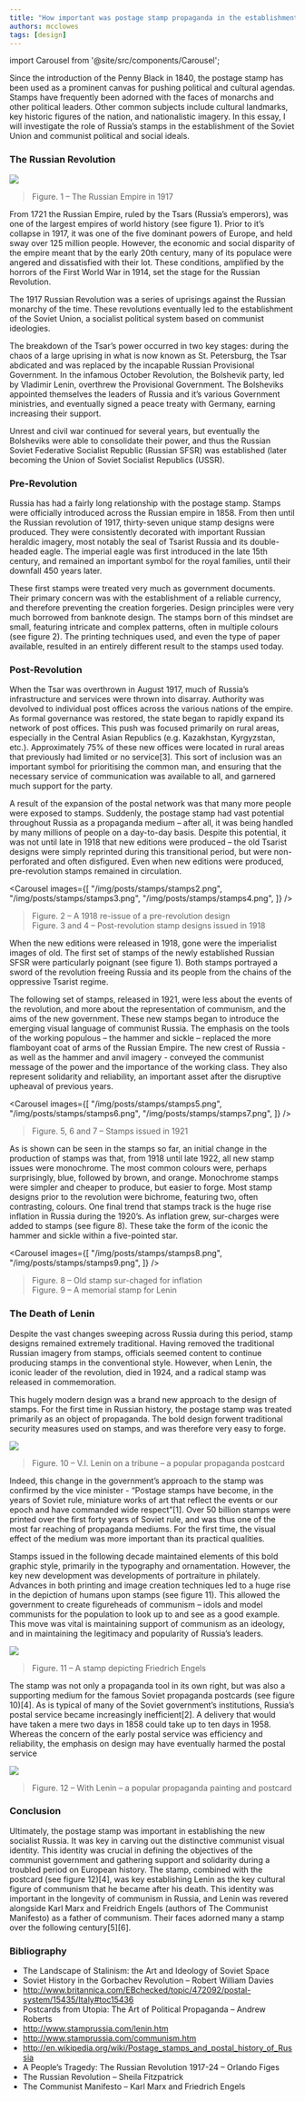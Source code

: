 ```yaml
---
title: "How important was postage stamp propaganda in the establishment of Soviet Russia? "
authors: mcclowes
tags: [design]
---
```


import Carousel from '@site/src/components/Carousel';

Since the introduction of the Penny Black in 1840, the postage stamp has been used as a prominent canvas for pushing political and cultural agendas. Stamps have frequently been adorned with the faces of monarchs and other political leaders. Other common subjects include cultural landmarks, key historic figures of the nation, and nationalistic imagery. In this essay, I will investigate the role of Russia’s stamps in the establishment of the Soviet Union and communist political and social ideals.

### The Russian Revolution

![](/img/posts/stamps/stamps1.png)

> Figure. 1 – The Russian Empire in 1917

From 1721 the Russian Empire, ruled by the Tsars (Russia’s emperors), was one of the largest empires of world history (see figure 1). Prior to it’s collapse in 1917, it was one of the five dominant powers of Europe, and held sway over 125 million people. However, the economic and social disparity of the empire meant that by the early 20th century, many of its populace were angered and dissatisfied with their lot. These conditions, amplified by the horrors of the First World War in 1914, set the stage for the Russian Revolution. 

The 1917 Russian Revolution was a series of uprisings against the Russian monarchy of the time. These revolutions eventually led to the establishment of the Soviet Union, a socialist political system based on communist ideologies. 

The breakdown of the Tsar’s power occurred in two key stages: during the chaos of a large uprising in what is now known as St. Petersburg, the Tsar abdicated and was replaced by the incapable Russian Provisional Government. In the infamous October Revolution, the Bolshevik party, led by Vladimir Lenin, overthrew the Provisional Government. The Bolsheviks appointed themselves the leaders of Russia and it’s various Government ministries, and eventually signed a peace treaty with Germany, earning increasing their support.

Unrest and civil war continued for several years, but eventually the Bolsheviks were able to consolidate their power, and thus the Russian Soviet Federative Socialist Republic (Russian SFSR) was established (later becoming the Union of Soviet Socialist Republics (USSR).

### Pre-Revolution

Russia has had a fairly long relationship with the postage stamp. Stamps were officially introduced across the Russian empire in 1858. From then until the Russian revolution of 1917, thirty-seven unique stamp designs were produced. They were consistently decorated with important Russian heraldic imagery, most notably the seal of Tsarist Russia and its double-headed eagle. The imperial eagle was first introduced in the late 15th century, and remained an important symbol for the royal families, until their downfall 450 years later.

These first stamps were treated very much as government documents. Their primary concern was with the establishment of a reliable currency, and therefore preventing the creation forgeries. Design principles were very much borrowed from banknote design. The stamps born of this mindset are small, featuring intricate and complex patterns, often in multiple colours (see figure 2). The printing techniques used, and even the type of paper available, resulted in an entirely different result to the stamps used today.

### Post-Revolution

When the Tsar was overthrown in August 1917, much of Russia’s infrastructure and services were thrown into disarray. Authority was devolved to individual post offices across the various nations of the empire. As formal governance was restored, the state began to rapidly expand its network of post offices. This push was focused primarily on rural areas, especially in the Central Asian Republics (e.g. Kazakhstan, Kyrgyzstan, etc.). Approximately 75% of these new offices were located in rural areas that previously had limited or no service[3]. This sort of inclusion was an important symbol for prioritising the common man, and ensuring that the necessary service of communication was available to all, and garnered much support for the party.

A result of the expansion of the postal network was that many more people were exposed to stamps. Suddenly, the postage stamp had vast potential throughout Russia as a propaganda medium – after all, it was being handled by many millions of people on a day-to-day basis. Despite this potential, it was not until late in 1918 that new editions were produced – the old Tsarist designs were simply reprinted during this transitional period, but were non-perforated and often disfigured. Even when new editions were produced, pre-revolution stamps remained in circulation.


<Carousel 
  images={[
    "/img/posts/stamps/stamps2.png",
    "/img/posts/stamps/stamps3.png",
    "/img/posts/stamps/stamps4.png",
  ]}
/>
		
> Figure. 2 – A 1918 re-issue of a pre-revolution design  
> Figure. 3 and 4 – Post-revolution stamp designs issued in 1918

When the new editions were released in 1918, gone were the imperialist images of old. The first set of stamps of the newly established Russian SFSR were particularly poignant (see figure 1). Both stamps portrayed a sword of the revolution freeing Russia and its people from the chains of the oppressive Tsarist regime.

The following set of stamps, released in 1921, were less about the events of the revolution, and more about the representation of communism, and the aims of the new government. These new stamps began to introduce the emerging visual language of communist Russia. The emphasis on the tools of the working populous – the hammer and sickle – replaced the more flamboyant coat of arms of the Russian Empire. The new crest of Russia - as well as the hammer and anvil imagery - conveyed the communist message of the power and the importance of the working class. They also represent solidarity and reliability, an important asset after the disruptive upheaval of previous years.

<Carousel 
  images={[
    "/img/posts/stamps/stamps5.png",
    "/img/posts/stamps/stamps6.png",
    "/img/posts/stamps/stamps7.png",
  ]}
/>
		
> Figure. 5, 6 and 7 – Stamps issued in 1921

As is shown can be seen in the stamps so far, an initial change in the production of stamps was that, from 1918 until late 1922, all new stamp issues were monochrome. The most common colours were, perhaps surprisingly, blue, followed by brown, and orange. Monochrome stamps were simpler and cheaper to produce, but easier to forge. Most stamp designs prior to the revolution were bichrome, featuring two, often contrasting, colours. One final trend that stamps track is the huge rise inflation in Russia during the 1920’s. As inflation grew, sur-charges were added to stamps (see figure 8). These take the form of the iconic the hammer and sickle within a five-pointed star.

<Carousel 
  images={[
    "/img/posts/stamps/stamps8.png",
    "/img/posts/stamps/stamps9.png",
  ]}
/>

> Figure. 8 – Old stamp sur-chaged for inflation     	  
> Figure. 9 – A memorial stamp for Lenin

### The Death of Lenin

Despite the vast changes sweeping across Russia during this period, stamp designs remained extremely traditional. Having removed the traditional Russian imagery from stamps, officials seemed content to continue producing stamps in the conventional style. However, when Lenin, the iconic leader of the revolution, died in 1924, and a radical stamp was released in commemoration.

This hugely modern design was a brand new approach to the design of stamps. For the first time in Russian history, the postage stamp was treated primarily as an object of propaganda. The bold design forwent traditional security measures used on stamps, and was therefore very easy to forge.

![](/img/posts/stamps/stamps10.png)

> Figure. 10 – V.I. Lenin on a tribune – a popular propaganda postcard

Indeed, this change in the government’s approach to the stamp was confirmed by the vice minister - “Postage stamps have become, in the years of Soviet rule, miniature works of art that reflect the events or our epoch and have commanded wide respect”[1]. Over 50 billion stamps were printed over the first forty years of Soviet rule, and was thus one of the most far reaching of propaganda mediums. For the first time, the visual effect of the medium was more important than its practical qualities.

Stamps issued in the following decade maintained elements of this bold graphic style, primarily in the typography and ornamentation. However, the key new development was developments of portraiture in philately. Advances in both printing and image creation techniques led to a huge rise in the depiction of humans upon stamps (see figure 11). This allowed the government to create figureheads of communism – idols and model communists for the population to look up to and see as a good example. This move was vital is maintaining support of communism as an ideology, and in maintaining the legitimacy and popularity of Russia’s leaders.  
  
![](/img/posts/stamps/stamps11.png)

> Figure. 11 – A stamp depicting Friedrich Engels

The stamp was not only a propaganda tool in its own right, but was also a supporting medium for the famous Soviet propaganda postcards (see figure 10)[4]. As is typical of many of the Soviet government’s institutions, Russia’s postal service became increasingly inefficient[2]. A delivery that would have taken a mere two days in 1858 could take up to ten days in 1958. Whereas the concern of the early postal service was efficiency and reliability, the emphasis on design may have eventually harmed the postal service

![](/img/posts/stamps/stamps12.png)

> Figure. 12 – With Lenin – a popular propaganda painting and postcard

### Conclusion

Ultimately, the postage stamp was important in establishing the new socialist Russia. It was key in carving out the distinctive communist visual identity. This identity was crucial in defining the objectives of the communist government and gathering support and solidarity during a troubled period on European history. The stamp, combined with the postcard (see figure 12)[4], was key establishing Lenin as the key cultural figure of communism that he became after his death. This identity was important in the longevity of communism in Russia, and Lenin was revered alongside Karl Marx and Freidrich Engels (authors of The Communist Manifesto) as a father of communism. Their faces adorned many a stamp over the following century[5][6].


### Bibliography

- The Landscape of Stalinism: the Art and Ideology of Soviet Space
- Soviet History in the Gorbachev Revolution – Robert William Davies
- http://www.britannica.com/EBchecked/topic/472092/postal-system/15435/Italy#toc15436 
- Postcards from Utopia: The Art of Political Propaganda – Andrew Roberts
- http://www.stamprussia.com/lenin.htm
- http://www.stamprussia.com/communism.htm
- http://en.wikipedia.org/wiki/Postage_stamps_and_postal_history_of_Russia
- A People’s Tragedy: The Russian Revolution 1917-24 – Orlando Figes
- The Russian Revolution – Sheila Fitzpatrick
- The Communist Manifesto – Karl Marx and Friedrich Engels
